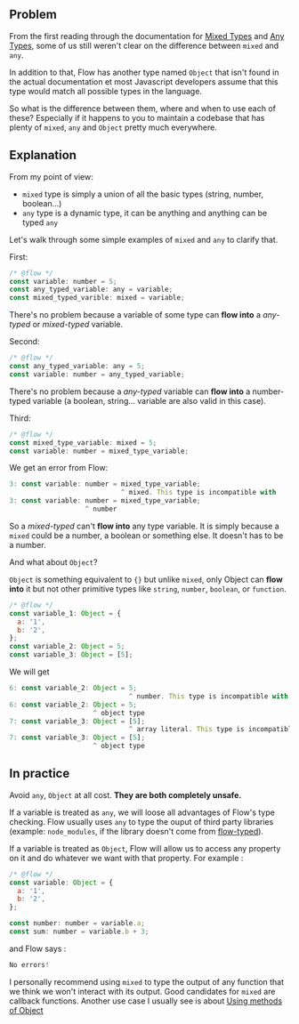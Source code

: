 ## Problem

From the first reading through the documentation for [Mixed Types](https://flow.org/en/docs/types/mixed/) and [Any Types](https://flow.org/en/docs/types/any/), some of us still weren't clear on the difference between `mixed` and `any`.

In addition to that, Flow has another type named `Object` that isn't found in the actual documentation et most Javascript developers assume that this type would match all possible types in the language.

So what is the difference between them, where and when to use each of these? Especially if it happens to you to maintain a codebase that has plenty of `mixed`, `any` and `Object` pretty much everywhere.

## Explanation

From my point of view:
  - `mixed` type is simply a union of all the basic types (string, number, boolean...)
  - `any` type is a dynamic type, it can be anything and anything can be typed `any`

Let's walk through some simple examples of `mixed` and `any` to clarify that.

First:

```js
/* @flow */
const variable: number = 5;
const any_typed_variable: any = variable;
const mixed_typed_varible: mixed = variable;
```

There's no problem because a variable of some type can **flow into** a *any-typed* or *mixed-typed* variable.

Second:

```js
/* @flow */
const any_typed_variable: any = 5;
const variable: number = any_typed_variable;
```

There's no problem because a *any-typed* variable can **flow into** a number-typed variable (a boolean, string... variable are also valid in this case).

Third:

```js
/* @flow */
const mixed_type_variable: mixed = 5;
const variable: number = mixed_type_variable;
```

We get an error from Flow:
```js
3: const variable: number = mixed_type_variable;
                            ^ mixed. This type is incompatible with
3: const variable: number = mixed_type_variable;
                   ^ number
```

So a *mixed-typed* can't **flow into** any type variable. It is simply because a `mixed` could be a number, a boolean or something else. It doesn't has to be a number.

And what about `Object`?

`Object` is something equivalent to `{}` but unlike `mixed`, only Object can **flow into** it but not other primitive types like `string`, `number`, `boolean`, or `function`.

```js
/* @flow */
const variable_1: Object = {
  a: '1',
  b: '2',
};
const variable_2: Object = 5;
const variable_3: Object = [5];
```

We will get 
```js
6: const variable_2: Object = 5;
                              ^ number. This type is incompatible with
6: const variable_2: Object = 5;
                     ^ object type
7: const variable_3: Object = [5];
                              ^ array literal. This type is incompatible with
7: const variable_3: Object = [5];
                     ^ object type
```

## In practice

Avoid `any`, `Object` at all cost. **They are both completely unsafe.**

If a variable is treated as `any`, we will loose all advantages of Flow's type checking. Flow usually uses `any` to type the ouput of third party libraries (example: `node_modules`, if the library doesn't come from [flow-typed](https://github.com/flowtype/flow-typed)).

If a variable is treated as `Object`, Flow will allow us to access any property on it and do whatever we want with that property. For example :

```js
/* @flow */
const variable: Object = {
  a: '1',
  b: '2',
};

const number: number = variable.a;
const sum: number = variable.b + 3;
```

and Flow says :

```js
No errors!
```

I personally recommend using `mixed` to type the output of any function that we think we won't interact with its output. Good candidates for `mixed` are callback functions. Another use case I usually see is about [Using methods of Object](Object.md)